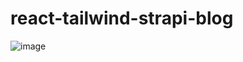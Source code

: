 ﻿# react-tailwind-strapi-blog
![image](https://github.com/TECHCROWDMY/react-tailwind-strapi-blog/assets/98820108/ab8f53bc-2e1a-4485-85d4-a226a36416f8)
